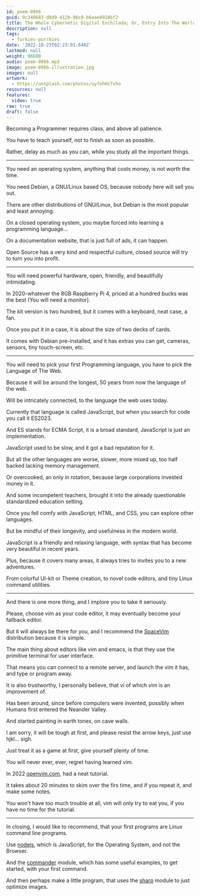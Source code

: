 ```yaml
---
id: poem-0966
guid: 9c340683-d8d9-412b-96c0-b6aae0928bf2
title: The Whole Cybernetic Digital Enchilada; Or, Entry Into The World Of Programming
description: null
tags:
  - furkies-purrkies
date: '2022-10-23T02:23:01.646Z'
lastmod: null
weight: 96600
audio: poem-0966.mp3
image: poem-0966-illustration.jpg
images: null    
artwork:
  - https://unsplash.com/photos/uyfohHiTxho
resources: null
features:
  video: true
raw: true
draft: false
---
```


Becoming a Programmer requires class,
and above all patience.

You have to teach yourself,
not to finish as soon as possible.

Rather, delay as much as you can,
while you study all the important things.

---

You need an operating system,
anything that costs money, is not worth the time.

You need Debian, a GNU/Linux based OS,
because nobody here will sell you out.

There are other distributions of GNU/Linux,
but Debian is the most popular and least annoying.

On a closed operating system,
you maybe forced into learning a programming language...

On a documentation website,
that is just full of ads, it can happen.

Open Source has a very kind and respectful culture,
closed source will try to turn you into profit.

---

You will need powerful hardware,
open, friendly, and beautifully intimidating.

In 2020-whatever the 8GB Raspberry Pi 4,
priced at a hundred bucks was the best (You will need a monitor).

The kit version is two hundred,
but it comes with a keyboard, neat case, a fan.

Once you put it in a case,
it is about the size of two decks of cards.

It comes with Debian pre-installed,
and it has extras you can get, cameras, sensors, tiny touch-screen, etc.

---

 You will need to pick your first Programming language,
you have to pick the Language of The Web.

Because it will be around the longest,
50 years from now the language of the web.

Will be intricately connected,
to the language the web uses today.

Currently that language is called JavaScript,
but when you search for code you call it ES2023.

And ES stands for ECMA Script,
it is a broad standard, JavaScript is just an implementation.

JavaScript used to be slow,
and it got a bad reputation for it.

But all the other languages are worse,
slower, more mixed up, too half backed lacking memory management.

Or overcooked, an only in rotation,
because large corporations invested money in it.

And some incompetent teachers,
brought it into the already questionable standardized education setting.

Once you fell comfy with JavaScript, HTML, and CSS,
you can explore other languages.

But be mindful of their longevity,
and usefulness in the modern world.

 JavaScript is a friendly and relaxing language,
with syntax that has become very beautiful in recent years.

Plus, because it covers many areas,
it always tries to invites you to a new adventures.

From colorful UI-kit or Theme creation,
to novel code editors, and tiny Linux command utilities.

---

And there is one more thing,
and I implore you to take it seriously.

Please, choose vim as your code editor,
it may eventually become your fallback editor.

But it will always be there for you,
and I recommend the [SpaceVim][1] distribution because it is simple.

The main thing about editors like vim and emacs,
is that they use the primitive terminal for user interface.

That means you can connect to a remote server,
and launch the vim it has, and type or program away.

It is also trustworthy, I personally believe,
that vi of which vim is an improvement of.

Has been around, since before computers were invented,
possibly when Humans first entered the Neander Valley.

And started painting in earth tones,
on cave walls.

I am sorry, it will be tough at first,
and please resist the arrow keys, just use hjkl... sigh.

Just treat it as a game at first,
give yourself plenty of time.

You will never ever, ever,
regret having learned vim.

In 2022 [openvim.com][2],
had a neat tutorial.

It takes about 20 minutes to skim over the firs time,
and if you repeat it, and make some notes.

You won't have too much trouble at all,
vim will only try to eat you, if you have no time for the tutorial.

---

In closing, I would like to recommend,
that your first programs are Linux command line programs.

Use [nodejs][3], which is JavaScript,
for the Operating System, and not the Browser.

And the [commander][4] module, which has some useful examples,
to get started, with your first command.

And then perhaps make a little program,
that uses the [sharp][5] module to just optimize images.

[1]: https://spacevim.org/
[2]: https://www.openvim.com/
[3]: https://www.youtube.com/watch?v=oFdlRcRl5aQ
[4]: https://www.npmjs.com/package/commander
[5]: https://www.npmjs.com/package/sharp
